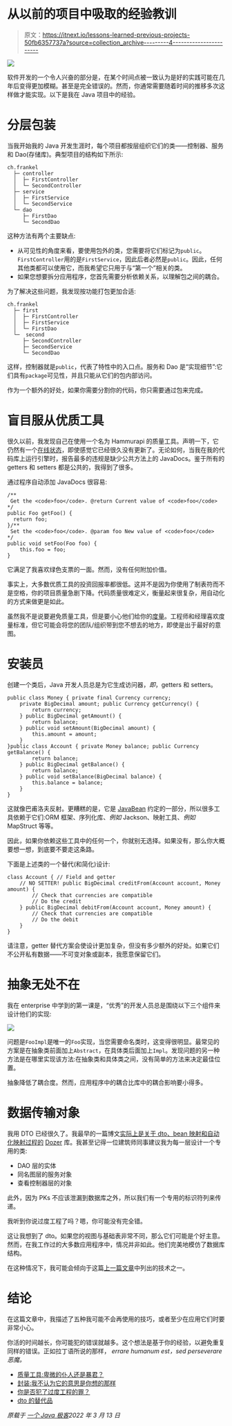 # 从以前的项目中吸取的经验教训

> 原文：<https://itnext.io/lessons-learned-previous-projects-50fb6357737a?source=collection_archive---------4----------------------->

![](img/75fa3c04770239436d6a1eb8c5fd3e02.png)

软件开发的一个令人兴奋的部分是，在某个时间点被一致认为是好的实践可能在几年后变得更加模糊。甚至是完全错误的。然而，你通常需要随着时间的推移多次这样做才能实现。以下是我在 Java 项目中的经验。

# 分层包装

当我开始我的 Java 开发生涯时，每个项目都按层组织它们的类——控制器、服务和 Dao(存储库)。典型项目的结构如下所示:

```
ch.frankel
  ├─ controller
  │  ├─ FirstController
  │  └─ SecondController
  ├─ service
  │  ├─ FirstService
  │  └─ SecondService
  └─ dao
     ├─ FirstDao
     └─ SecondDao
```

这种方法有两个主要缺点:

*   从可见性的角度来看，要使用包外的类，您需要将它们标记为`public`。`FirstController`用的是`FirstService`，因此后者必然是`public`。因此，任何其他类都可以使用它，而我希望它只用于与“第一个”相关的类。
*   如果您想要拆分应用程序，您首先需要分析依赖关系，以理解包之间的耦合。

为了解决这些问题，我发现按功能打包更加合适:

```
ch.frankel
  ├─ first
  │  ├─ FirstController
  │  ├─ FirstService
  │  └─ FirstDao
  └─  second
     ├─ SecondController
     ├─ SecondService
     └─ SecondDao
```

这样，控制器就是`public`，代表了特性中的入口点。服务和 Dao 是“实现细节”:它们具有`package`可见性，并且只能从它们的包内部访问。

作为一个额外的好处，如果你需要分割你的代码，你只需要通过包来完成。

# 盲目服从优质工具

很久以前，我发现自己在使用一个名为 Hammurapi 的质量工具。声明一下，它仍然有一个[在线状态](http://www.hammurapi.biz/hammurapi-biz/ef/xmenu/hammurapi-group/products/hammurapi/index.html)，即使感觉它已经很久没有更新了。无论如何，当我在我的代码库上运行引擎时，报告最多的违规是缺少公共方法上的 JavaDocs。鉴于所有的 getters 和 setters 都是公共的，我得到了很多。

通过程序自动添加 JavaDocs 很容易:

```
/**
 Get the <code>foo</code>. @return Current value of <code>foo</code>
*/
public Foo getFoo() {
  return foo;
}/**
 Set the <code>foo</code>. @param foo New value of <code>foo</code>
*/
public void setFoo(Foo foo) {
    this.foo = foo;
}
```

它满足了我喜欢绿色支票的一面。然而，没有任何附加价值。

事实上，大多数优质工具的投资回报率都很低。这并不是因为你使用了制表符而不是空格，你的项目质量急剧下降。代码质量很难定义，衡量起来很复杂，用自动化的方式来做更是如此。

虽然我不是说要避免质量工具，但是要小心他们给你的[度量](https://blog.frankel.ch/metrics)。工程师和经理喜欢度量标准，但它可能会将您的团队/组织带到您不想去的地方，即使是出于最好的意图。

# 安装员

创建一个类后，Java 开发人员总是为它生成访问器，*即*，getters 和 setters。

```
public class Money { private final Currency currency;
    private BigDecimal amount; public Currency getCurrency() {
        return currency;
    } public BigDecimal getAmount() {
        return balance;
    } public void setAmount(BigDecimal amount) {
        this.amount = amount;
    }
}public class Account { private Money balance; public Currency getBalance() {
        return balance;
    } public BigDecimal getBalance() {
        return balance;
    } public void setBalance(BigDecimal balance) {
        this.balance = balance;
    }
}
```

这就像巴甫洛夫反射。更糟糕的是，它是 [JavaBean](https://stackoverflow.com/questions/3295496/what-is-a-javabean-exactly#answer-3295517) 约定的一部分，所以很多工具依赖于它们:ORM 框架、序列化库、*例如* Jackson、映射工具、*例如* MapStruct 等等。

因此，如果你依赖这些工具中的任何一个，你就别无选择。如果没有，那么你大概要想一想，到底要不要走这条路。

下面是上述类的一个替代(和简化)设计:

```
class Account { // Field and getter
    // NO SETTER! public BigDecimal creditFrom(Account account, Money amount) {
        // Check that currencies are compatible
        // Do the credit
    } public BigDecimal debitFrom(Account account, Money amount) {
        // Check that currencies are compatible
        // Do the debit
    }
}
```

请注意，getter 替代方案会使设计更加复杂，但没有多少额外的好处。如果它们不公开私有数据——不可变对象或副本，我愿意保留它们。

# 抽象无处不在

我在 enterprise 中学到的第一课是，“优秀”的开发人员总是围绕以下三个组件来设计他们的实现:

![](img/ca8a7d4e8238b426b0d67c769a0eae80.png)

问题是`FooImpl`是唯一的`Foo`实现，当您需要命名类时，这变得很明显。最常见的方案是在抽象类前面加上`Abstract`，在具体类后面加上`Impl`。发现问题的另一种方法是在哪里实现该方法:在抽象类和具体类之间，没有简单的方法来决定最佳位置。

抽象降低了耦合度。然而，应用程序中的耦合比库中的耦合影响要小得多。

# 数据传输对象

我用 DTO 已经很久了。我最早的一篇博文[实际上是关于 dto、bean 映射和自动化映射过程的](https://blog.frankel.ch/automated-beans-conversion/) [Dozer](https://github.com/DozerMapper/dozer) 库。我甚至记得一位建筑师同事建议我为每一层设计一个专用的类:

*   DAO 层的实体
*   同名图层的服务对象
*   查看控制器层的对象

此外，因为 PKs 不应该泄漏到数据库之外，所以我们有一个专用的标识符列来传递。

我听到你说过度工程了吗？嗯，你可能没有完全错。

这让我想到了 dto。如果您的视图与基础表非常不同，那么它们可能是个好主意。然而，在我工作过的大多数应用程序中，情况并非如此。他们完美地模仿了数据库结构。

在这种情况下，我可能会倾向于这篇[上一篇文章](https://blog.frankel.ch/alternatives-dto/)中列出的技术之一。

# 结论

在这篇文章中，我描述了五种我可能不会再使用的技巧，或者至少在应用它们时要非常小心。

你活的时间越长，你可能犯的错误就越多。这个想法是基于你的经验，以避免重复同样的错误。正如拉丁语所说的那样， *errare humanum est，sed perseverare 恶魔。*

*   [质量工具:卑微的仆人还是暴君？](https://blog.frankel.ch/quality-tools-humble-servants-or-tyrans/)
*   [封装:我不认为它的意思是你想的那样](https://blog.frankel.ch/encapsulation-dont-think-means-think-means/)
*   [你是否犯了过度工程的罪？](https://blog.frankel.ch/are-you-guilty-of-overengineering/)
*   [dto 的替代品](https://blog.frankel.ch/alternatives-dto/)

*原载于* [*一个 Java 极客*](https://blog.frankel.ch/lessons-learned-previous-projects/)*2022 年 3 月 13 日*